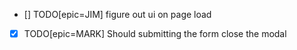- [] TODO[epic=JIM] figure out ui on page load
- [x] TODO[epic=MARK] Should submitting the form close the modal